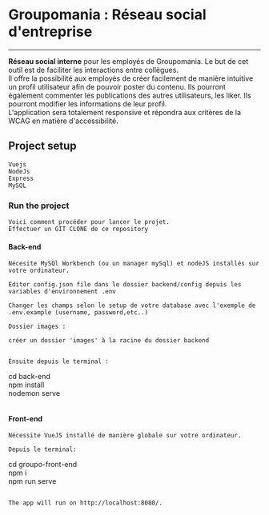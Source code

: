 
# Groupomania : Réseau social d'entreprise  

-------------------------- 
**Réseau social interne** pour les employés de Groupomania. Le but de cet outil est de faciliter les interactions entre collègues.  
Il offre la possibilité aux employés de créer facilement de manière intuitive un profil utilisateur afin de pouvoir poster du contenu. Ils pourront également commenter les publications des autres utilisateurs, les liker. Ils pourront modifier les informations de leur profil.  
L'application sera totalement responsive et répondra aux critères de la WCAG en matière d'accessibilité.  

## Project setup
```
Vuejs
NodeJs
Express
MySQL
```

### Run the project
```
Voici comment procéder pour lancer le projet.  
Effectuer un GIT CLONE de ce repository
```

#### Back-end
```
Nécesite MySQl Workbench (ou un manager mySql) et nodeJS installés sur votre ordinateur.

Editer config.json file dans le dossier backend/config depuis les variables d'environnement .env

Changer les champs selon le setup de votre database avec l'exemple de .env.example (username, password,etc..)

Dossier images :

créer un dossier 'images' à la racine du dossier backend 


Ensuite depuis le terminal :

```
cd back-end  
npm install  
nodemon serve
```
```

#### Front-end
```
Nécessite VueJS installé de manière globale sur votre ordinateur.

Depuis le terminal:

```
cd groupo-front-end  
npm i  
npm run serve
```

The app will run on http://localhost:8080/.
```
